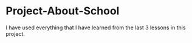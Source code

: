 # Project-About-School
I have used everything that I have learned from the last 3 lessons in this project.
